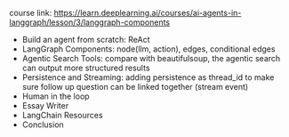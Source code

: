 course link: https://learn.deeplearning.ai/courses/ai-agents-in-langgraph/lesson/3/langgraph-components


* Build an agent from scratch: ReAct
* LangGraph Components: node(llm, action), edges, conditional edges
* Agentic Search Tools: compare with beautifulsoup, the agentic search can output more structured results
* Persistence and Streaming: adding persistence as thread_id to make sure follow up question can be linked together (stream event)
* Human in the loop
* Essay Writer
* LangChain Resources
* Conclusion